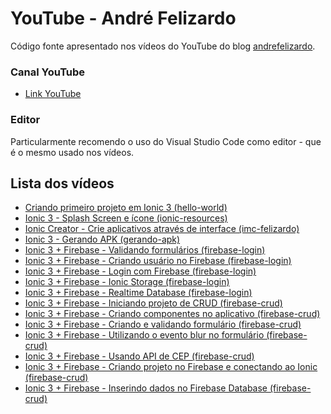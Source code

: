 
# YouTube - André Felizardo

Código fonte apresentado nos vídeos do YouTube do blog [andrefelizardo](http://www.andrefelizardo.com.br/blog).

### Canal YouTube
 - [Link YouTube](https://www.youtube.com/channel/UCewES6PpWIEvrHltjiohzBQ)

### Editor
Particularmente recomendo o uso do Visual Studio Code como editor - que é o mesmo usado nos vídeos.

## Lista dos vídeos

 - [Criando primeiro projeto em Ionic 3 (hello-world)](https://github.com/andrefelizardo/youtube/tree/master/hello-world/)
 - [Ionic 3 - Splash Screen e ícone (ionic-resources)](https://github.com/andrefelizardo/youtube/tree/master/ionic-resources/)
 - [Ionic Creator - Crie aplicativos através de interface (imc-felizardo)](https://github.com/andrefelizardo/youtube/tree/master/imc-felizardo/)
 - [Ionic 3 - Gerando APK (gerando-apk)](https://github.com/andrefelizardo/youtube/tree/master/gerando-apk/)
 - [Ionic 3 + Firebase - Validando formulários (firebase-login)](https://github.com/andrefelizardo/youtube/tree/master/firebase-login/)
 - [Ionic 3 + Firebase - Criando usuário no Firebase (firebase-login)](https://github.com/andrefelizardo/youtube/tree/master/firebase-login/)
 - [Ionic 3 + Firebase - Login com Firebase (firebase-login)](https://github.com/andrefelizardo/youtube/tree/master/firebase-login/)
 - [Ionic 3 + Firebase - Ionic Storage (firebase-login)](https://github.com/andrefelizardo/youtube/tree/feature/realtime-database/firebase-login/)
 - [Ionic 3 + Firebase - Realtime Database (firebase-login)](https://github.com/andrefelizardo/youtube/tree/feature/realtime-database/firebase-login/)
 - [Ionic 3 + Firebase - Iniciando projeto de CRUD (firebase-crud)](https://github.com/andrefelizardo/youtube/tree/crud/video-01/firebase-crud/)
  - [Ionic 3 + Firebase - Criando componentes no aplicativo (firebase-crud)](https://github.com/andrefelizardo/youtube/tree/crud/video-01/firebase-crud/)
   - [Ionic 3 + Firebase - Criando e validando formulário (firebase-crud)](https://github.com/andrefelizardo/youtube/tree/crud/video-02/firebase-crud/)
- [Ionic 3 + Firebase - Utilizando o evento blur no formulário (firebase-crud)](https://github.com/andrefelizardo/youtube/tree/crud/video-04/firebase-crud/)
- [Ionic 3 + Firebase - Usando API de CEP (firebase-crud)](https://github.com/andrefelizardo/youtube/tree/crud/video-05/firebase-crud/)
- [Ionic 3 + Firebase - Criando projeto no Firebase e conectando ao Ionic (firebase-crud)](https://github.com/andrefelizardo/youtube/tree/crud/video-06/firebase-crud/)
- [Ionic 3 + Firebase - Inserindo dados no Firebase Database (firebase-crud)](https://github.com/andrefelizardo/youtube/tree/crud/video-07/firebase-crud/)